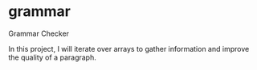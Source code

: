 # grammar
Grammar Checker

In this project, I will iterate over arrays to gather information and improve the quality of a paragraph.
